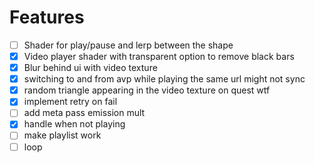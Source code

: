 # Features
- [ ] Shader for play/pause and lerp between the shape
- [x] Video player shader with transparent option to remove black bars
- [x] Blur behind ui with video texture
- [x] switching to and from avp while playing the same url might not sync
- [x] random triangle appearing in the video texture on quest wtf
- [x] implement retry on fail
- [ ] add meta pass emission mult
- [x] handle when not playing
- [ ] make playlist work
- [ ] loop